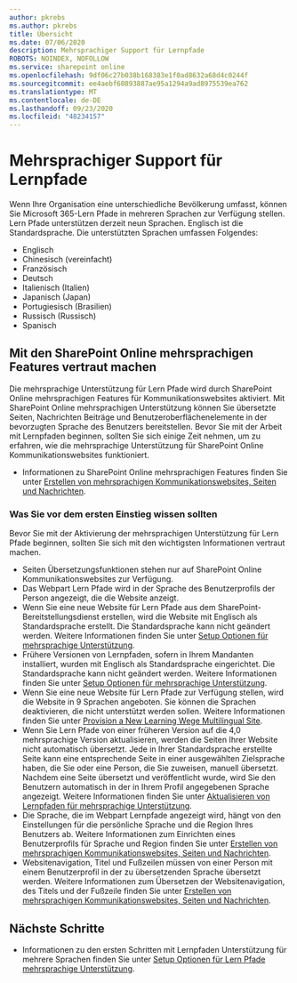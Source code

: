 ```yaml
---
author: pkrebs
ms.author: pkrebs
title: Übersicht
ms.date: 07/06/2020
description: Mehrsprachiger Support für Lernpfade
ROBOTS: NOINDEX, NOFOLLOW
ms.service: sharepoint online
ms.openlocfilehash: 9df06c27b038b168383e1f0ad8632a68d4c0244f
ms.sourcegitcommit: ee4aebf60893887ae95a1294a9ad8975539ea762
ms.translationtype: MT
ms.contentlocale: de-DE
ms.lasthandoff: 09/23/2020
ms.locfileid: "48234157"
---
```

# <a name="multilingual-support-for-learning-pathways"></a>Mehrsprachiger Support für Lernpfade

Wenn Ihre Organisation eine unterschiedliche Bevölkerung umfasst, können Sie Microsoft 365-Lern Pfade in mehreren Sprachen zur Verfügung stellen. Lern Pfade unterstützen derzeit neun Sprachen. Englisch ist die Standardsprache. Die unterstützten Sprachen umfassen Folgendes:   

- Englisch    
- Chinesisch (vereinfacht)
- Französisch
- Deutsch
- Italienisch (Italien)
- Japanisch (Japan)
- Portugiesisch (Brasilien)
- Russisch (Russisch)
- Spanisch

## <a name="get-familiar-with-the-sharepoint-online-multilingual-features"></a>Mit den SharePoint Online mehrsprachigen Features vertraut machen
Die mehrsprachige Unterstützung für Lern Pfade wird durch SharePoint Online mehrsprachigen Features für Kommunikationswebsites aktiviert.
Mit SharePoint Online mehrsprachigen Unterstützung können Sie übersetzte Seiten, Nachrichten Beiträge und Benutzeroberflächenelemente in der bevorzugten Sprache des Benutzers bereitstellen. Bevor Sie mit der Arbeit mit Lernpfaden beginnen, sollten Sie sich einige Zeit nehmen, um zu erfahren, wie die mehrsprachige Unterstützung für SharePoint Online Kommunikationswebsites funktioniert. 
- Informationen zu SharePoint Online mehrsprachigen Features finden Sie unter [Erstellen von mehrsprachigen Kommunikationswebsites, Seiten und Nachrichten](https://support.office.com/article/2bb7d610-5453-41c6-a0e8-6f40b3ed750c). 

### <a name="what-you-should-know-before-getting-started"></a>Was Sie vor dem ersten Einstieg wissen sollten 
Bevor Sie mit der Aktivierung der mehrsprachigen Unterstützung für Lern Pfade beginnen, sollten Sie sich mit den wichtigsten Informationen vertraut machen. 

- Seiten Übersetzungsfunktionen stehen nur auf SharePoint Online Kommunikationswebsites zur Verfügung.
- Das Webpart Lern Pfade wird in der Sprache des Benutzerprofils der Person angezeigt, die die Website anzeigt.   
- Wenn Sie eine neue Website für Lern Pfade aus dem SharePoint-Bereitstellungsdienst erstellen, wird die Website mit Englisch als Standardsprache erstellt. Die Standardsprache kann nicht geändert werden. Weitere Informationen finden Sie unter [Setup Optionen für mehrsprachige Unterstützung](https://docs.microsoft.com/office365/customlearning/custom_setupoptions_ml).
- Frühere Versionen von Lernpfaden, sofern in Ihrem Mandanten installiert, wurden mit Englisch als Standardsprache eingerichtet. Die Standardsprache kann nicht geändert werden. Weitere Informationen finden Sie unter [Setup Optionen für mehrsprachige Unterstützung](https://docs.microsoft.com/office365/customlearning/custom_setupoptions_ml).
- Wenn Sie eine neue Website für Lern Pfade zur Verfügung stellen, wird die Website in 9 Sprachen angeboten. Sie können die Sprachen deaktivieren, die nicht unterstützt werden sollen. Weitere Informationen finden Sie unter [Provision a New Learning Wege Multilingual Site](https://docs.microsoft.com/office365/customlearning/custom_provision_ml).  
- Wenn Sie Lern Pfade von einer früheren Version auf die 4,0 mehrsprachige Version aktualisieren, werden die Seiten Ihrer Website nicht automatisch übersetzt. Jede in Ihrer Standardsprache erstellte Seite kann eine entsprechende Seite in einer ausgewählten Zielsprache haben, die Sie oder eine Person, die Sie zuweisen, manuell übersetzt. Nachdem eine Seite übersetzt und veröffentlicht wurde, wird Sie den Benutzern automatisch in der in Ihrem Profil angegebenen Sprache angezeigt. Weitere Informationen finden Sie unter [Aktualisieren von Lernpfaden für mehrsprachige Unterstützung](https://docs.microsoft.com/office365/customlearning/custom_update_ml). 
- Die Sprache, die im Webpart Lernpfade angezeigt wird, hängt von den Einstellungen für die persönliche Sprache und die Region Ihres Benutzers ab. Weitere Informationen zum Einrichten eines Benutzerprofils für Sprache und Region finden Sie unter [Erstellen von mehrsprachigen Kommunikationswebsites, Seiten und Nachrichten](https://support.office.com/article/2bb7d610-5453-41c6-a0e8-6f40b3ed750c). 
- Websitenavigation, Titel und Fußzeilen müssen von einer Person mit einem Benutzerprofil in der zu übersetzenden Sprache übersetzt werden. Weitere Informationen zum Übersetzen der Websitenavigation, des Titels und der Fußzeile finden Sie unter [Erstellen von mehrsprachigen Kommunikationswebsites, Seiten und Nachrichten](https://support.office.com/article/2bb7d610-5453-41c6-a0e8-6f40b3ed750c).

## <a name="next-steps"></a>Nächste Schritte
- Informationen zu den ersten Schritten mit Lernpfaden Unterstützung für mehrere Sprachen finden Sie unter [Setup Optionen für Lern Pfade mehrsprachige Unterstützung](https://docs.microsoft.com/office365/customlearning/custom_setupoptions_ml).